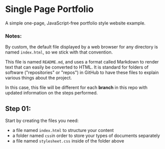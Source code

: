 # Single Page Portfolio

A simple one-page, JavaScript-free portfolio style website example.

### Notes:

By custom, the default file displayed by a web browser for any
directory is named `index.html`, so we stick with that convention.

This file is named `README.md`, and uses a format called Markdown to
render text that can easily be converted to HTML. It is standard for
folders of software ("repositories" or "repos") in GitHub to have
these files to explain various things about the project. 

In this case, this file will be different for each **branch** in this
repo with updated information on the steps performed.


## Step 01:

Start by creating the files you need:

- a file named `index.html` to structure your content 
- a folder named `css`in order to store your types of documents separately
- a file named `stylesheet.css` inside of the folder above
